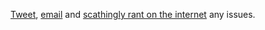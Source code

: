 [Tweet](https://x.com/eighty4_tech), [email](mailto://adam.be.g84d@gmail.com) and [scathingly rant on the internet](https://trustpilot.com) any issues.
